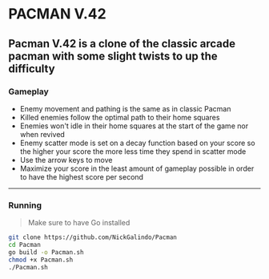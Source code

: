 # PACMAN V.42
Pacman V.42 is a clone of the classic arcade pacman with some slight twists to up the difficulty
---
### Gameplay
- Enemy movement and pathing is the same as in classic Pacman
- Killed enemies follow the optimal path to their home squares
- Enemies won't idle in their home squares at the start of the game nor when revived
- Enemy scatter mode is set on a decay function based on your score so the higher your score the more less time they spend in scatter mode
- Use the arrow keys to move
- Maximize your score in the least amount of gameplay possible in order to have the highest score per second
---
### Running
> Make sure to have Go installed
```bash
git clone https://github.com/NickGalindo/Pacman
cd Pacman
go build -o Pacman.sh
chmod +x Pacman.sh
./Pacman.sh
```
